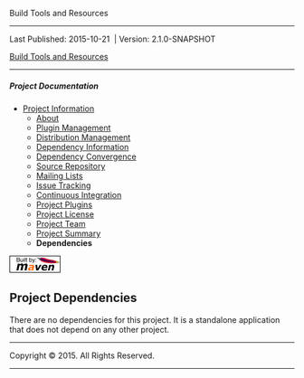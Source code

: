 Build Tools and Resources

------------------------------------------------------------------------

<span id="publishDate">Last Published: 2015-10-21</span>  | <span id="projectVersion">Version: 2.1.0-SNAPSHOT</span>

[Build Tools and Resources](./ "Build Tools and Resources")

------------------------------------------------------------------------

##### Project Documentation

-   [Project Information](project-info.html "Project Information")
    -   [About](index.html "About")
    -   [Plugin Management](plugin-management.html "Plugin Management")
    -   [Distribution Management](distribution-management.html "Distribution Management")
    -   [Dependency Information](dependency-info.html "Dependency Information")
    -   [Dependency Convergence](dependency-convergence.html "Dependency Convergence")
    -   [Source Repository](source-repository.html "Source Repository")
    -   [Mailing Lists](mail-lists.html "Mailing Lists")
    -   [Issue Tracking](issue-tracking.html "Issue Tracking")
    -   [Continuous Integration](integration.html "Continuous Integration")
    -   [Project Plugins](plugins.html "Project Plugins")
    -   [Project License](license.html "Project License")
    -   [Project Team](team-list.html "Project Team")
    -   [Project Summary](project-summary.html "Project Summary")
    -   **Dependencies**

[![Built by Maven](./images/logos/maven-feather.png)](http://maven.apache.org/ "Built by Maven")

Project Dependencies
--------------------

There are no dependencies for this project. It is a standalone application that does not depend on any other project.

------------------------------------------------------------------------

Copyright © 2015. All Rights Reserved.

------------------------------------------------------------------------


